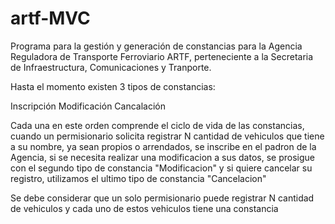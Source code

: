 # artf-MVC

Programa para la gestión y generación de constancias para la Agencia Reguladora de Transporte Ferroviario ARTF, perteneciente a la Secretaria de Infraestructura, Comunicaciones y Tranporte.

Hasta el momento existen 3 tipos de constancias:

Inscripción
Modificación
Cancalación

Cada una en este orden comprende el ciclo de vida de las constancias, cuando un permisionario solicita registrar N cantidad de vehiculos que tiene a su nombre, ya sean propios o arrendados,
se inscribe en el padron de la Agencia, si se necesita realizar una modificacion a sus datos, se prosigue con el segundo tipo de constancia "Modificacion" y si quiere cancelar su registro, utilizamos
el ultimo tipo de constancia "Cancelacion"

Se debe considerar que un solo permisionario puede registrar N cantidad de vehiculos y cada uno de estos vehiculos tiene una constancia
